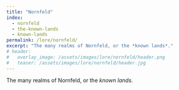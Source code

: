 ```yaml
---
title: "Nornfeld"
index:
  - nornfeld
  - the-known-lands
  - known-lands
permalink: /lore/nornfeld/
excerpt: "The many realms of Nornfeld, or the *known lands*."
# header:
#   overlay_image: /assets/images/lore/nornfeld/header.png
#   teaser: /assets/images/lore/nornfeld/header.jpg
---
```


The many realms of Nornfeld, or the *known lands*.
